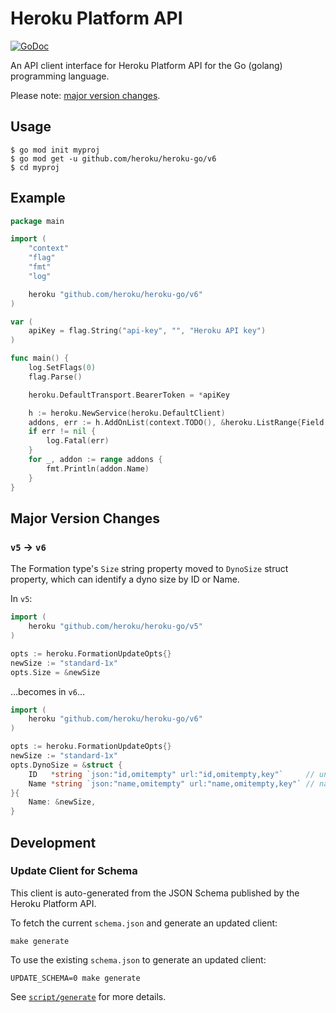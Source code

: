 # Heroku Platform API

[![GoDoc](https://godoc.org/github.com/heroku/heroku-go?status.svg)](https://godoc.org/github.com/heroku/heroku-go)

An API client interface for Heroku Platform API for the Go (golang) programming language.

Please note: [major version changes](#major-version-changes).

## Usage

	$ go mod init myproj
	$ go mod get -u github.com/heroku/heroku-go/v6
	$ cd myproj

## Example

```go
package main

import (
	"context"
	"flag"
	"fmt"
	"log"

	heroku "github.com/heroku/heroku-go/v6"
)

var (
	apiKey = flag.String("api-key", "", "Heroku API key")
)

func main() {
	log.SetFlags(0)
	flag.Parse()

	heroku.DefaultTransport.BearerToken = *apiKey

	h := heroku.NewService(heroku.DefaultClient)
	addons, err := h.AddOnList(context.TODO(), &heroku.ListRange{Field: "name"})
	if err != nil {
		log.Fatal(err)
	}
	for _, addon := range addons {
		fmt.Println(addon.Name)
	}
}
```

## Major Version Changes

### `v5` → `v6`

The Formation type's `Size` string property moved to `DynoSize` struct property, which can identify a dyno size by ID or Name.

In `v5`:

```go
import (
	heroku "github.com/heroku/heroku-go/v5"
)

opts := heroku.FormationUpdateOpts{}
newSize := "standard-1x"
opts.Size = &newSize
```

…becomes in `v6`…

```go
import (
	heroku "github.com/heroku/heroku-go/v6"
)

opts := heroku.FormationUpdateOpts{}
newSize := "standard-1x"
opts.DynoSize = &struct {
	ID   *string `json:"id,omitempty" url:"id,omitempty,key"`     // unique identifier of the dyno size
	Name *string `json:"name,omitempty" url:"name,omitempty,key"` // name of the dyno size
}{
	Name: &newSize,
}
```

## Development

### Update Client for Schema

This client is auto-generated from the JSON Schema published by the Heroku Platform API.

To fetch the current `schema.json` and generate an updated client:
```console
make generate
```

To use the existing `schema.json` to generate an updated client:
```console
UPDATE_SCHEMA=0 make generate
```

See [`script/generate`](script/generate) for more details.
